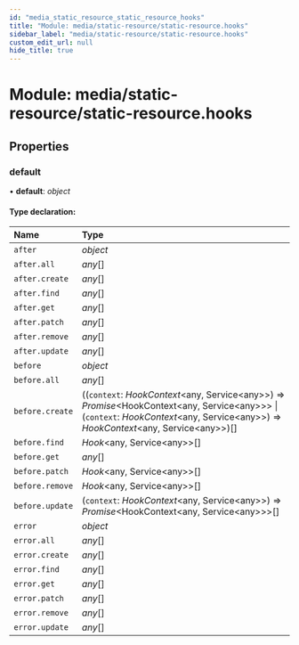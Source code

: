 ```yaml
---
id: "media_static_resource_static_resource_hooks"
title: "Module: media/static-resource/static-resource.hooks"
sidebar_label: "media/static-resource/static-resource.hooks"
custom_edit_url: null
hide_title: true
---
```


# Module: media/static-resource/static-resource.hooks

## Properties

### default

• **default**: *object*

#### Type declaration:

Name | Type |
:------ | :------ |
`after` | *object* |
`after.all` | *any*[] |
`after.create` | *any*[] |
`after.find` | *any*[] |
`after.get` | *any*[] |
`after.patch` | *any*[] |
`after.remove` | *any*[] |
`after.update` | *any*[] |
`before` | *object* |
`before.all` | *any*[] |
`before.create` | ((`context`: *HookContext*<any, Service<any\>\>) => *Promise*<HookContext<any, Service<any\>\>\> \| (`context`: *HookContext*<any, Service<any\>\>) => *HookContext*<any, Service<any\>\>)[] |
`before.find` | *Hook*<any, Service<any\>\>[] |
`before.get` | *any*[] |
`before.patch` | *Hook*<any, Service<any\>\>[] |
`before.remove` | *Hook*<any, Service<any\>\>[] |
`before.update` | (`context`: *HookContext*<any, Service<any\>\>) => *Promise*<HookContext<any, Service<any\>\>\>[] |
`error` | *object* |
`error.all` | *any*[] |
`error.create` | *any*[] |
`error.find` | *any*[] |
`error.get` | *any*[] |
`error.patch` | *any*[] |
`error.remove` | *any*[] |
`error.update` | *any*[] |
